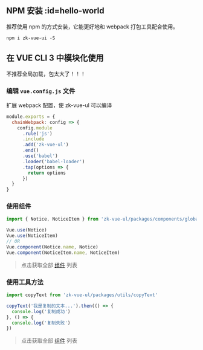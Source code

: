 
## NPM 安装 :id=hello-world

推荐使用 npm 的方式安装，它能更好地和 webpack 打包工具配合使用。

```shell
npm i zk-vue-ui -S
```

## 在 VUE CLI 3 中模块化使用

不推荐全局加载，包太大了！！！

### 编辑 `vue.config.js` 文件

扩展 webpack 配置，使 zk-vue-ul 可以编译

```javascript
module.exports = {
  chainWebpack: config => {
    config.module
      .rule('js')
      .include
      .add('zk-vue-ul')
      .end()
      .use('babel')
      .loader('babel-loader')
      .tap(options => {
        return options
      })
  }
}
```

### 使用组件

```javascript
import { Notice, NoticeItem } from 'zk-vue-ul/packages/components/global/notice'

Vue.use(Notice)
Vue.use(NoticeItem)
// OR
Vue.component(Notice.name, Notice)
Vue.component(NoticeItem.name, NoticeItem)
```

> 点击获取全部 [组件](component/) 列表

### 使用工具方法

```javascript
import copyText from 'zk-vue-ul/packages/utils/copyText'

copyText('我是复制的文本...').then(() => {
  console.log('复制成功')
}, () => {
  console.log('复制失败')
})
```

> 点击获取全部 [组件](utils/) 列表
